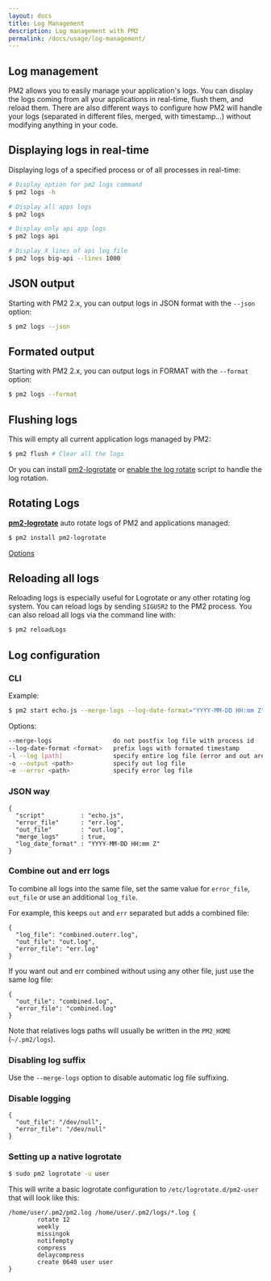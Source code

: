 ```yaml
---
layout: docs
title: Log Management
description: Log management with PM2
permalink: /docs/usage/log-management/
---
```


## Log management

PM2 allows you to easily manage your application's logs. You can display the logs coming from all your applications in real-time, flush them, and reload them.
There are also different ways to configure how PM2 will handle your logs (separated in different files, merged, with timestamp...) without modifying anything in your code.

## Displaying logs in real-time

Displaying logs of a specified process or of all processes in real-time:

```bash
# Display option for pm2 logs command
$ pm2 logs -h

# Display all apps logs
$ pm2 logs

# Display only api app logs
$ pm2 logs api

# Display X lines of api log file
$ pm2 logs big-api --lines 1000
```

## JSON output

Starting with PM2 2.x, you can output logs in JSON format with the `--json` option:

```bash
$ pm2 logs --json
```

## Formated output

Starting with PM2 2.x, you can output logs in FORMAT with the `--format` option:

```bash
$ pm2 logs --format
```

## Flushing logs

This will empty all current application logs managed by PM2:

```bash
$ pm2 flush # Clear all the logs
```

Or you can install [pm2-logrotate](http://pm2.keymetrics.io/docs/usage/log-management/#pm2-logrotate-module) or [enable the log rotate](http://pm2.keymetrics.io/docs/usage/log-management/#setting-up-a-native-logrotate) script to handle the log rotation.

## Rotating Logs

[**pm2-logrotate**](https://github.com/pm2-hive/pm2-logrotate) auto rotate logs of PM2 and applications managed:

```bash
$ pm2 install pm2-logrotate
```

[Options](https://github.com/pm2-hive/pm2-logrotate#configure)

## Reloading all logs

Reloading logs is especially useful for Logrotate or any other rotating log system.
You can reload logs by sending `SIGUSR2` to the PM2 process.
You can also reload all logs via the command line with:

```bash
$ pm2 reloadLogs
```

## Log configuration

### CLI

Example:

```bash
$ pm2 start echo.js --merge-logs --log-date-format="YYYY-MM-DD HH:mm Z"
```

Options:

```bash
--merge-logs                 do not postfix log file with process id
--log-date-format <format>   prefix logs with formated timestamp
-l --log [path]              specify entire log file (error and out are both included)
-o --output <path>           specify out log file
-e --error <path>            specify error log file
```

### JSON way

```
{
  "script"          : "echo.js",
  "error_file"      : "err.log",
  "out_file"        : "out.log",
  "merge_logs"      : true,
  "log_date_format" : "YYYY-MM-DD HH:mm Z"
}
```

### Combine out and err logs

To combine all logs into the same file, set the same value for `error_file`, `out_file` or use an additional `log_file`.

For example, this keeps `out` and `err` separated but adds a combined file:

```
{
  "log_file": "combined.outerr.log",
  "out_file": "out.log",
  "error_file": "err.log"
}
```

If you want out and err combined without using any other file, just use the same log file:

```
{
  "out_file": "combined.log",
  "error_file": "combined.log"
}
```

Note that relatives logs paths will usually be written in the `PM2_HOME` (`~/.pm2/logs`).

### Disabling log suffix

Use the `--merge-logs` option to disable automatic log file suffixing.

### Disable logging

```
{
  "out_file": "/dev/null",
  "error_file": "/dev/null"
}
```

### Setting up a native logrotate

```bash
$ sudo pm2 logrotate -u user
```

This will write a basic logrotate configuration to `/etc/logrotate.d/pm2-user` that will look like this:

```
/home/user/.pm2/pm2.log /home/user/.pm2/logs/*.log {
        rotate 12
        weekly
        missingok
        notifempty
        compress
        delaycompress
        create 0640 user user
}
```
